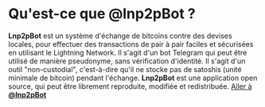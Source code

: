 # Qu'est-ce que @lnp2pBot ?

**Lnp2pBot** est un système d'échange de bitcoins contre des devises locales, pour effectuer des transactions de pair à pair faciles et sécurisées en utilisant le Lightning Network. Il s'agit d'un bot Telegram qui peut être utilisé de manière pseudonyme, sans vérification d'identité. Il s'agit d'un outil "non-custodial", c'est-à-dire qu'il ne stocke pas de satoshis (unité minimale de bitcoin) pendant l'échange. **Lnp2pBot** est une application open source, qui peut être librement reproduite, modifiée et redistribuée. 
[Aller à **@lnp2pBot**](https://t.me/lnp2pbot)